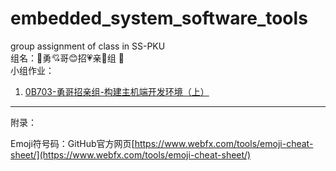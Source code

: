 # embedded_system_software_tools
group assignment of class in SS-PKU<br>
组名：:heartbeat:勇:cupid:哥:blush:招:heartpulse:亲:revolving_hearts:组 :sparkling_heart:<br>
小组作业：
1. [0B703-勇哥招亲组-构建主机端开发环境（上）](./assignment1/0B703-勇哥招亲组-构建主机端开发环境（上）.md)


  
--------------
附录：

Emoji符号码：GitHub官方网页[https://www.webfx.com/tools/emoji-cheat-sheet/](https://www.webfx.com/tools/emoji-cheat-sheet/)

